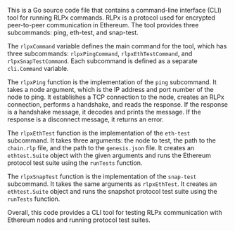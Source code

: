 This is a Go source code file that contains a command-line interface (CLI) tool for running RLPx commands. RLPx is a protocol used for encrypted peer-to-peer communication in Ethereum. The tool provides three subcommands: ping, eth-test, and snap-test.

The `rlpxCommand` variable defines the main command for the tool, which has three subcommands: `rlpxPingCommand`, `rlpxEthTestCommand`, and `rlpxSnapTestCommand`. Each subcommand is defined as a separate `cli.Command` variable.

The `rlpxPing` function is the implementation of the `ping` subcommand. It takes a node argument, which is the IP address and port number of the node to ping. It establishes a TCP connection to the node, creates an RLPx connection, performs a handshake, and reads the response. If the response is a handshake message, it decodes and prints the message. If the response is a disconnect message, it returns an error.

The `rlpxEthTest` function is the implementation of the `eth-test` subcommand. It takes three arguments: the node to test, the path to the `chain.rlp` file, and the path to the `genesis.json` file. It creates an `ethtest.Suite` object with the given arguments and runs the Ethereum protocol test suite using the `runTests` function.

The `rlpxSnapTest` function is the implementation of the `snap-test` subcommand. It takes the same arguments as `rlpxEthTest`. It creates an `ethtest.Suite` object and runs the snapshot protocol test suite using the `runTests` function.

Overall, this code provides a CLI tool for testing RLPx communication with Ethereum nodes and running protocol test suites.